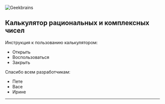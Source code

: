 ![Geekbrains](https://frontend-scripts.hb.bizmrg.com/unique-hf/svg/logo_gb_dark_mobile.svg)
## Калькулятор рациональных и комплексных чисел

Инструкция к пользованию калькулятором:
* Открыть
* Воспользоваться
* Закрыть

Спасибо всем разработчикам:
* Пете
* Васе
* Ирине

---

